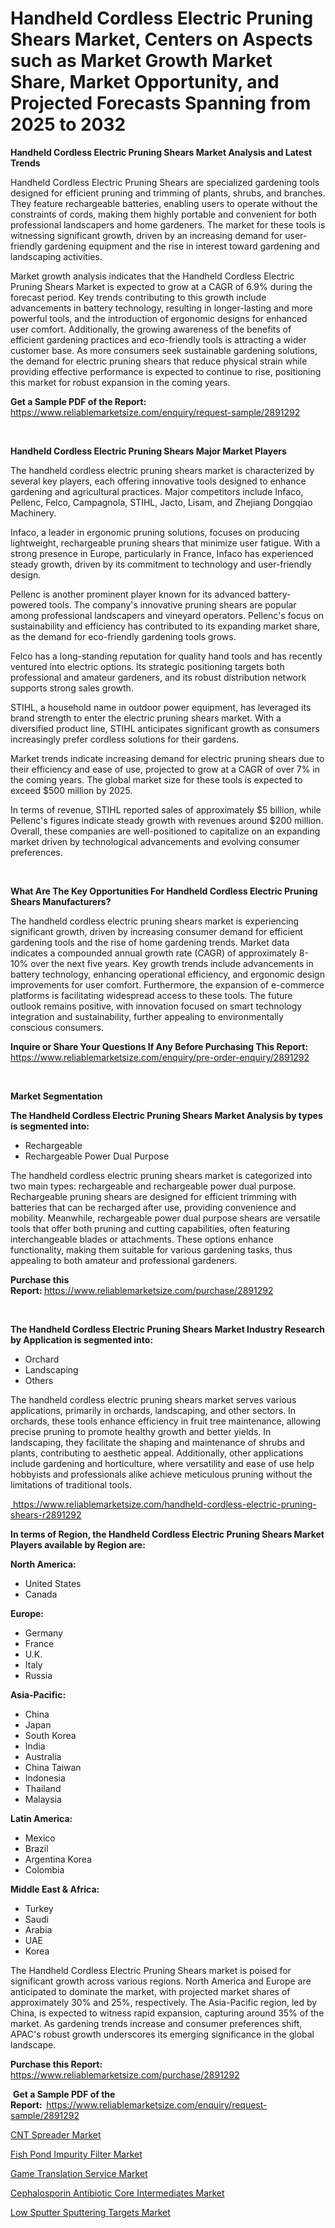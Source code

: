 <p><h1>Handheld Cordless Electric Pruning Shears Market, Centers on Aspects such as Market Growth Market Share, Market Opportunity, and Projected Forecasts Spanning from 2025 to 2032</h1></p><p><strong>Handheld Cordless Electric Pruning Shears Market Analysis and Latest Trends</strong></p>
<p><p>Handheld Cordless Electric Pruning Shears are specialized gardening tools designed for efficient pruning and trimming of plants, shrubs, and branches. They feature rechargeable batteries, enabling users to operate without the constraints of cords, making them highly portable and convenient for both professional landscapers and home gardeners. The market for these tools is witnessing significant growth, driven by an increasing demand for user-friendly gardening equipment and the rise in interest toward gardening and landscaping activities.</p><p>Market growth analysis indicates that the Handheld Cordless Electric Pruning Shears Market is expected to grow at a CAGR of 6.9% during the forecast period. Key trends contributing to this growth include advancements in battery technology, resulting in longer-lasting and more powerful tools, and the introduction of ergonomic designs for enhanced user comfort. Additionally, the growing awareness of the benefits of efficient gardening practices and eco-friendly tools is attracting a wider customer base. As more consumers seek sustainable gardening solutions, the demand for electric pruning shears that reduce physical strain while providing effective performance is expected to continue to rise, positioning this market for robust expansion in the coming years.</p></p>
<p><strong>Get a Sample PDF of the Report:&nbsp;</strong> <a href="https://www.reliablemarketsize.com/enquiry/request-sample/2891292?utm_campaign=2113&utm_medium=2&utm_source=Github&utm_content=ia&utm_term=14032025&utm_id=handheld-cordless-electric-pruning-shears">https://www.reliablemarketsize.com/enquiry/request-sample/2891292</a></p>
<p>&nbsp;</p>
<p><strong>Handheld Cordless Electric Pruning Shears Major Market Players</strong></p>
<p><p>The handheld cordless electric pruning shears market is characterized by several key players, each offering innovative tools designed to enhance gardening and agricultural practices. Major competitors include Infaco, Pellenc, Felco, Campagnola, STIHL, Jacto, Lisam, and Zhejiang Dongqiao Machinery.</p><p>Infaco, a leader in ergonomic pruning solutions, focuses on producing lightweight, rechargeable pruning shears that minimize user fatigue. With a strong presence in Europe, particularly in France, Infaco has experienced steady growth, driven by its commitment to technology and user-friendly design.</p><p>Pellenc is another prominent player known for its advanced battery-powered tools. The company's innovative pruning shears are popular among professional landscapers and vineyard operators. Pellenc's focus on sustainability and efficiency has contributed to its expanding market share, as the demand for eco-friendly gardening tools grows.</p><p>Felco has a long-standing reputation for quality hand tools and has recently ventured into electric options. Its strategic positioning targets both professional and amateur gardeners, and its robust distribution network supports strong sales growth. </p><p>STIHL, a household name in outdoor power equipment, has leveraged its brand strength to enter the electric pruning shears market. With a diversified product line, STIHL anticipates significant growth as consumers increasingly prefer cordless solutions for their gardens.</p><p>Market trends indicate increasing demand for electric pruning shears due to their efficiency and ease of use, projected to grow at a CAGR of over 7% in the coming years. The global market size for these tools is expected to exceed $500 million by 2025.</p><p>In terms of revenue, STIHL reported sales of approximately $5 billion, while Pellenc's figures indicate steady growth with revenues around $200 million. Overall, these companies are well-positioned to capitalize on an expanding market driven by technological advancements and evolving consumer preferences.</p></p>
<p>&nbsp;</p>
<p><strong>What Are The Key Opportunities For Handheld Cordless Electric Pruning Shears Manufacturers?</strong></p>
<p><p>The handheld cordless electric pruning shears market is experiencing significant growth, driven by increasing consumer demand for efficient gardening tools and the rise of home gardening trends. Market data indicates a compounded annual growth rate (CAGR) of approximately 8-10% over the next five years. Key growth trends include advancements in battery technology, enhancing operational efficiency, and ergonomic design improvements for user comfort. Furthermore, the expansion of e-commerce platforms is facilitating widespread access to these tools. The future outlook remains positive, with innovation focused on smart technology integration and sustainability, further appealing to environmentally conscious consumers.</p></p>
<p><strong>Inquire or Share Your Questions If Any Before Purchasing This Report:</strong> <a href="https://www.reliablemarketsize.com/enquiry/pre-order-enquiry/2891292?utm_campaign=2113&utm_medium=2&utm_source=Github&utm_content=ia&utm_term=14032025&utm_id=handheld-cordless-electric-pruning-shears">https://www.reliablemarketsize.com/enquiry/pre-order-enquiry/2891292</a></p>
<p>&nbsp;</p>
<p><strong>Market Segmentation</strong></p>
<p><strong>The Handheld Cordless Electric Pruning Shears Market Analysis by types is segmented into:</strong></p>
<p><ul><li>Rechargeable</li><li>Rechargeable Power Dual Purpose</li></ul></p>
<p><p>The handheld cordless electric pruning shears market is categorized into two main types: rechargeable and rechargeable power dual purpose. Rechargeable pruning shears are designed for efficient trimming with batteries that can be recharged after use, providing convenience and mobility. Meanwhile, rechargeable power dual purpose shears are versatile tools that offer both pruning and cutting capabilities, often featuring interchangeable blades or attachments. These options enhance functionality, making them suitable for various gardening tasks, thus appealing to both amateur and professional gardeners.</p></p>
<p><strong>Purchase this Report:&nbsp;</strong><a href="https://www.reliablemarketsize.com/purchase/2891292?utm_campaign=2113&utm_medium=2&utm_source=Github&utm_content=ia&utm_term=14032025&utm_id=handheld-cordless-electric-pruning-shears">https://www.reliablemarketsize.com/purchase/2891292</a></p>
<p>&nbsp;</p>
<p><strong>The Handheld Cordless Electric Pruning Shears Market Industry Research by Application is segmented into:</strong></p>
<p><ul><li>Orchard</li><li>Landscaping</li><li>Others</li></ul></p>
<p><p>The handheld cordless electric pruning shears market serves various applications, primarily in orchards, landscaping, and other sectors. In orchards, these tools enhance efficiency in fruit tree maintenance, allowing precise pruning to promote healthy growth and better yields. In landscaping, they facilitate the shaping and maintenance of shrubs and plants, contributing to aesthetic appeal. Additionally, other applications include gardening and horticulture, where versatility and ease of use help hobbyists and professionals alike achieve meticulous pruning without the limitations of traditional tools.</p></p>
<p><a href="https://www.reliablemarketsize.com/handheld-cordless-electric-pruning-shears-r2891292?utm_campaign=2113&utm_medium=2&utm_source=Github&utm_content=ia&utm_term=14032025&utm_id=handheld-cordless-electric-pruning-shears">&nbsp;https://www.reliablemarketsize.com/handheld-cordless-electric-pruning-shears-r2891292</a></p>
<p><strong>In terms of Region, the Handheld Cordless Electric Pruning Shears Market Players available by Region are:</strong></p>
<p>
    <p> <strong> North America: </strong>
        <ul>
            <li>United States</li>
            <li>Canada</li>
        </ul>
        </p> 
    <p> <strong> Europe: </strong>
        <ul>
            <li>Germany</li>
            <li>France</li>
            <li>U.K.</li>
            <li>Italy</li>
            <li>Russia</li>
        </ul>
        </p> 
    <p> <strong> Asia-Pacific: </strong>
        <ul>
            <li>China</li>
            <li>Japan</li>
            <li>South Korea</li>
            <li>India</li>
            <li>Australia</li>
            <li>China Taiwan</li>
            <li>Indonesia</li>
            <li>Thailand</li>
            <li>Malaysia</li>
        </ul>
        </p> 
    <p> <strong> Latin America: </strong>
        <ul>
            <li>Mexico</li>
            <li>Brazil</li>
            <li>Argentina Korea</li>
            <li>Colombia</li>
        </ul>
        </p> 
    <p> <strong> Middle East & Africa: </strong>
        <ul>
            <li>Turkey</li>
            <li>Saudi</li>
            <li>Arabia</li>
            <li>UAE</li>
            <li>Korea</li>
        </ul>
    </p>
    </p>
<p><p>The Handheld Cordless Electric Pruning Shears market is poised for significant growth across various regions. North America and Europe are anticipated to dominate the market, with projected market shares of approximately 30% and 25%, respectively. The Asia-Pacific region, led by China, is expected to witness rapid expansion, capturing around 35% of the market. As gardening trends increase and consumer preferences shift, APAC's robust growth underscores its emerging significance in the global landscape.</p></p>
<p><strong>Purchase this Report: </strong><a href="https://www.reliablemarketsize.com/purchase/2891292?utm_campaign=2113&utm_medium=2&utm_source=Github&utm_content=ia&utm_term=14032025&utm_id=handheld-cordless-electric-pruning-shears">https://www.reliablemarketsize.com/purchase/2891292</a></p>
<p>&nbsp;<strong>Get a Sample PDF of the Report:&nbsp;&nbsp;</strong><a href="https://www.reliablemarketsize.com/enquiry/request-sample/2891292?utm_campaign=2113&utm_medium=2&utm_source=Github&utm_content=ia&utm_term=14032025&utm_id=handheld-cordless-electric-pruning-shears">https://www.reliablemarketsize.com/enquiry/request-sample/2891292</a></p>
<p><strong></strong></p>
<p><p><a href="https://github.com/mafuzakirju/Market-Research-Report-List-1/blob/main/cnt-spreader-market.md?utm_campaign=2113&utm_medium=2&utm_source=Github&utm_content=ia&utm_term=14032025&utm_id=handheld-cordless-electric-pruning-shears">CNT Spreader Market</a></p><p><a href="https://github.com/Mayankdeswa/Market-Research-Report-List-1/blob/main/fish-pond-impurity-filter-market.md?utm_campaign=2113&utm_medium=2&utm_source=Github&utm_content=ia&utm_term=14032025&utm_id=handheld-cordless-electric-pruning-shears">Fish Pond Impurity Filter Market</a></p><p><a href="https://github.com/keolalelekr8/Market-Research-Report-List-1/blob/main/game-translation-service-market.md?utm_campaign=2113&utm_medium=2&utm_source=Github&utm_content=ia&utm_term=14032025&utm_id=handheld-cordless-electric-pruning-shears">Game Translation Service Market</a></p><p><a href="https://github.com/cherrivacius/Market-Research-Report-List-1/blob/main/cephalosporin-antibiotic-core-intermediates-market.md?utm_campaign=2113&utm_medium=2&utm_source=Github&utm_content=ia&utm_term=14032025&utm_id=handheld-cordless-electric-pruning-shears">Cephalosporin Antibiotic Core Intermediates Market</a></p><p><a href="https://github.com/izetajhazuga/Market-Research-Report-List-1/blob/main/low-sputter-sputtering-targets-market.md?utm_campaign=2113&utm_medium=2&utm_source=Github&utm_content=ia&utm_term=14032025&utm_id=handheld-cordless-electric-pruning-shears">Low Sputter Sputtering Targets Market</a></p></p>